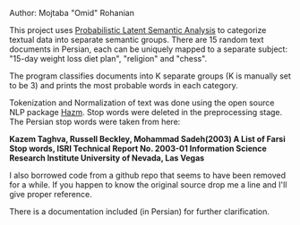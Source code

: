 Author: Mojtaba "Omid" Rohanian

This project uses [Probabilistic Latent Semantic Analysis](https://en.wikipedia.org/wiki/Probabilistic_latent_semantic_analysis) to categorize textual data into separate semantic groups. There are 15 random text documents in Persian, each can be uniquely mapped to a separate subject: "15-day weight loss diet plan", "religion" and "chess". 

The program classifies documents into K separate groups (K is manually set to be 3) and prints the most probable words in each category.

Tokenization and Normalization of text was done using the open source NLP package [Hazm](https://pypi.python.org/pypi/hazm/0.4). Stop words were deleted in the preprocessing stage. The Persian stop words were taken from here:

**Kazem Taghva, Russell Beckley, Mohammad Sadeh(2003) A List of Farsi Stop
words, ISRI Technical Report No. 2003-01 Information Science Research Institute University of Nevada, Las Vegas**

I also borrowed code from a github repo that seems to have been removed for a while. If you happen to know the original source drop me a line and I'll give proper reference. 

There is a documentation included (in Persian) for further clarification.
